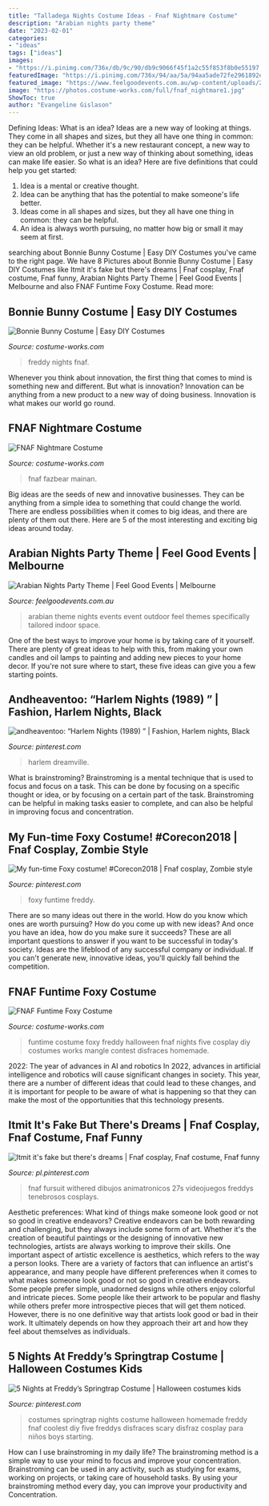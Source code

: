 ```yaml
---
title: "Talladega Nights Costume Ideas - Fnaf Nightmare Costume"
description: "Arabian nights party theme"
date: "2023-02-01"
categories:
- "ideas"
tags: ["ideas"]
images:
- "https://i.pinimg.com/736x/db/9c/90/db9c9066f45f1a2c55f853f8b0e55197.jpg"
featuredImage: "https://i.pinimg.com/736x/94/aa/5a/94aa5ade72fe2961892e7c3038328604.jpg"
featured_image: "https://www.feelgoodevents.com.au/wp-content/uploads/2018/07/FGE-ArabianNights-606030-0997-scaled.jpg"
image: "https://photos.costume-works.com/full/fnaf_nightmare1.jpg"
ShowToc: true
author: "Evangeline Gislason"
---
```



Defining Ideas: What is an idea?
Ideas are a new way of looking at things. They come in all shapes and sizes, but they all have one thing in common: they can be helpful. Whether it's a new restaurant concept, a new way to view an old problem, or just a new way of thinking about something, ideas can make life easier. So what is an idea? Here are five definitions that could help you get started: 
1) Idea is a mental or creative thought.
2) Idea can be anything that has the potential to make someone's life better.
3) Ideas come in all shapes and sizes, but they all have one thing in common: they can be helpful.
4) An idea is always worth pursuing, no matter how big or small it may seem at first.

	

		
searching about Bonnie Bunny Costume | Easy DIY Costumes you've came to the right page. We have 8 Pictures about Bonnie Bunny Costume | Easy DIY Costumes like Itmit it&#039;s fake but there&#039;s dreams | Fnaf cosplay, Fnaf costume, Fnaf funny, Arabian Nights Party Theme | Feel Good Events | Melbourne and also FNAF Funtime Foxy Costume. Read more:
		
    
## Bonnie Bunny Costume | Easy DIY Costumes

<img loading=lazy src="https://photos.costume-works.com/full/bonnie_bunny.jpg" onerror="this.onerror=null;this.src='https://tse2.mm.bing.net/th?id=OIP.Sk79zrzQWoK4qXH_q0i6DAHaMf&amp;pid=15.1';" alt="Bonnie Bunny Costume | Easy DIY Costumes">

_Source: costume-works.com_

>freddy nights fnaf. 

	

Whenever you think about innovation, the first thing that comes to mind is something new and different. But what is innovation? Innovation can be anything from a new product to a new way of doing business. Innovation is what makes our world go round.

    
## FNAF Nightmare Costume

<img loading=lazy src="https://photos.costume-works.com/full/fnaf_nightmare1.jpg" onerror="this.onerror=null;this.src='https://tse4.mm.bing.net/th?id=OIP.nJwXlH44HOgjz4rMFOl94AHaM7&amp;pid=15.1';" alt="FNAF Nightmare Costume">

_Source: costume-works.com_

>fnaf fazbear mainan. 

	

Big ideas are the seeds of new and innovative businesses. They can be anything from a simple idea to something that could change the world. There are endless possibilities when it comes to big ideas, and there are plenty of them out there. Here are 5 of the most interesting and exciting big ideas around today.

    
## Arabian Nights Party Theme | Feel Good Events | Melbourne

<img loading=lazy src="https://www.feelgoodevents.com.au/wp-content/uploads/2018/07/FGE-ArabianNights-606030-0997-scaled.jpg" onerror="this.onerror=null;this.src='https://tse2.mm.bing.net/th?id=OIP.8JRzTwmKtZllXxLeDTwFAAHaE8&amp;pid=15.1';" alt="Arabian Nights Party Theme | Feel Good Events | Melbourne">

_Source: feelgoodevents.com.au_

>arabian theme nights events event outdoor feel themes specifically tailored indoor space. 

	

One of the best ways to improve your home is by taking care of it yourself. There are plenty of great ideas to help with this, from making your own candles and oil lamps to painting and adding new pieces to your home decor. If you're not sure where to start, these five ideas can give you a few starting points.

    
## Andheaventoo: “Harlem Nights (1989) ” | Fashion, Harlem Nights, Black

<img loading=lazy src="https://i.pinimg.com/736x/db/9c/90/db9c9066f45f1a2c55f853f8b0e55197.jpg" onerror="this.onerror=null;this.src='https://tse4.mm.bing.net/th?id=OIP.mqFWtJjw0XbYcJHRoitC5AHaEL&amp;pid=15.1';" alt="andheaventoo: “Harlem Nights (1989) ” | Fashion, Harlem nights, Black">

_Source: pinterest.com_

>harlem dreamville. 

	

What is brainstroming? Brainstroming is a mental technique that is used to focus and focus on a task. This can be done by focusing on a specific thought or idea, or by focusing on a certain part of the task. Brainstroming can be helpful in making tasks easier to complete, and can also be helpful in improving focus and concentration.

    
## My Fun-time Foxy Costume! #Corecon2018 | Fnaf Cosplay, Zombie Style

<img loading=lazy src="https://i.pinimg.com/736x/cc/ff/e6/ccffe665c90ed978cd05d4edea05b5db.jpg" onerror="this.onerror=null;this.src='https://tse1.mm.bing.net/th?id=OIP.OUQRkQDWRh_r-NV_CHBKQAHaNK&amp;pid=15.1';" alt="My fun-time Foxy costume! #Corecon2018 | Fnaf cosplay, Zombie style">

_Source: pinterest.com_

>foxy funtime freddy. 

	

There are so many ideas out there in the world. How do you know which ones are worth pursuing? How do you come up with new ideas? And once you have an idea, how do you make sure it succeeds? These are all important questions to answer if you want to be successful in today's society. Ideas are the lifeblood of any successful company or individual. If you can't generate new, innovative ideas, you'll quickly fall behind the competition.

    
## FNAF Funtime Foxy Costume

<img loading=lazy src="http://photos.costume-works.com/full/funtime_foxy3.jpg" onerror="this.onerror=null;this.src='https://tse4.mm.bing.net/th?id=OIP.l63GCwSeOTohtzlAc60r4AHaNP&amp;pid=15.1';" alt="FNAF Funtime Foxy Costume">

_Source: costume-works.com_

>funtime costume foxy freddy halloween fnaf nights five cosplay diy costumes works mangle contest disfraces homemade. 

	

2022: The year of advances in AI and robotics
In 2022, advances in artificial intelligence and robotics will cause significant changes in society. This year, there are a number of different ideas that could lead to these changes, and it is important for people to be aware of what is happening so that they can make the most of the opportunities that this technology presents.

    
## Itmit It&#039;s Fake But There&#039;s Dreams | Fnaf Cosplay, Fnaf Costume, Fnaf Funny

<img loading=lazy src="https://i.pinimg.com/736x/94/aa/5a/94aa5ade72fe2961892e7c3038328604.jpg" onerror="this.onerror=null;this.src='https://tse2.mm.bing.net/th?id=OIP.G0Zvu2oybLoDqjWbBcXZJQHaQA&amp;pid=15.1';" alt="Itmit it&#039;s fake but there&#039;s dreams | Fnaf cosplay, Fnaf costume, Fnaf funny">

_Source: pl.pinterest.com_

>fnaf fursuit withered dibujos animatronicos 27s videojuegos freddys tenebrosos cosplays. 

	

Aesthetic preferences: What kind of things make someone look good or not so good in creative endeavors?
Creative endeavors can be both rewarding and challenging, but they always include some form of art. Whether it's the creation of beautiful paintings or the designing of innovative new technologies, artists are always working to improve their skills. One important aspect of artistic excellence is aesthetics, which refers to the way a person looks. There are a variety of factors that can influence an artist's appearance, and many people have different preferences when it comes to what makes someone look good or not so good in creative endeavors. Some people prefer simple, unadorned designs while others enjoy colorful and intricate pieces. Some people like their artwork to be popular and flashy while others prefer more introspective pieces that will get them noticed. However, there is no one definitive way that artists look good or bad in their work. It ultimately depends on how they approach their art and how they feel about themselves as individuals.

    
## 5 Nights At Freddy’s Springtrap Costume | Halloween Costumes Kids

<img loading=lazy src="https://i.pinimg.com/736x/7c/ed/b0/7cedb0bba3c6f1796a73ede93bc00566--homemade-costumes-diy-costumes.jpg" onerror="this.onerror=null;this.src='https://tse2.mm.bing.net/th?id=OIP.n2tAKp_B_yDVSaM9pRoB0AHaJ4&amp;pid=15.1';" alt="5 Nights at Freddy’s Springtrap Costume | Halloween costumes kids">

_Source: pinterest.com_

>costumes springtrap nights costume halloween homemade freddy fnaf coolest diy five freddys disfraces scary disfraz cosplay para niños boys starting. 

	

How can I use brainstroming in my daily life?
The brainstroming method is a simple way to use your mind to focus and improve your concentration. Brainstroming can be used in any activity, such as studying for exams, working on projects, or taking care of household tasks. By using your brainstroming method every day, you can improve your productivity and Concentration.

